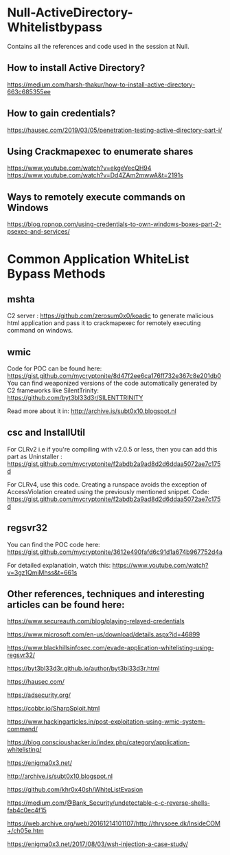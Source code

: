 # Null-ActiveDirectory-Whitelistbypass
Contains all the references and code used in the session at Null. 

## How to install Active Directory?
https://medium.com/harsh-thakur/how-to-install-active-directory-663c685355ee

## How to gain credentials? 
https://hausec.com/2019/03/05/penetration-testing-active-directory-part-i/

## Using Crackmapexec to enumerate shares 
https://www.youtube.com/watch?v=ekgeVecQH94
https://www.youtube.com/watch?v=Dd4ZAm2mwwA&t=2191s

## Ways to remotely execute commands on Windows
https://blog.ropnop.com/using-credentials-to-own-windows-boxes-part-2-psexec-and-services/

# Common Application WhiteList Bypass Methods

## mshta 
C2 server : https://github.com/zerosum0x0/koadic to generate malicious html application and pass it to crackmapexec for remotely executing command on windows.

## wmic 
Code for POC can be found here: https://gist.github.com/mycryptonite/8d47f2ee6ca176ff732e367c8e201db0  
You can find weaponized versions of the code automatically generated by C2 frameworks like SilentTrinity: https://github.com/byt3bl33d3r/SILENTTRINITY

Read more about it in:
http://archive.is/subt0x10.blogspot.nl

## csc and InstallUtil
For CLRv2 i.e if you're compiling with v2.0.5 or less, then you can add this part as Uninstaller :
https://gist.github.com/mycryptonite/f2abdb2a9ad8d2d6ddaa5072ae7c175d 

For CLRv4, use this code. Creating a runspace avoids the exception of AccessViolation created using the previously mentioned snippet. Code: https://gist.github.com/mycryptonite/f2abdb2a9ad8d2d6ddaa5072ae7c175d

## regsvr32
You can find the POC code here:
https://gist.github.com/mycryptonite/3612e490fafd6c91d1a674b967752d4a

For detailed explanatioin, watch this:
https://www.youtube.com/watch?v=3gz1QmiMhss&t=661s

## Other references, techniques and interesting articles can be found here:
https://www.secureauth.com/blog/playing-relayed-credentials

https://www.microsoft.com/en-us/download/details.aspx?id=46899

https://www.blackhillsinfosec.com/evade-application-whitelisting-using-regsvr32/

https://byt3bl33d3r.github.io/author/byt3bl33d3r.html

https://hausec.com/

https://adsecurity.org/

https://cobbr.io/SharpSploit.html

https://www.hackingarticles.in/post-exploitation-using-wmic-system-command/

https://blog.conscioushacker.io/index.php/category/application-whitelisting/

https://enigma0x3.net/

http://archive.is/subt0x10.blogspot.nl

https://github.com/khr0x40sh/WhiteListEvasion

https://medium.com/@Bank_Security/undetectable-c-c-reverse-shells-fab4c0ec4f15

https://web.archive.org/web/20161214101107/http://thrysoee.dk/InsideCOM+/ch05e.htm

https://enigma0x3.net/2017/08/03/wsh-injection-a-case-study/
